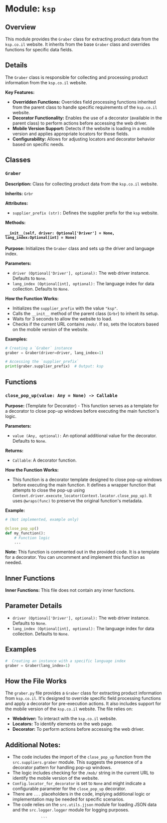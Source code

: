 # Module: `ksp`

## Overview

This module provides the `Graber` class for extracting product data from the `ksp.co.il` website. It inherits from the base `Graber` class and overrides functions for specific data fields.

## Details

The `Graber` class is responsible for collecting and processing product information from the `ksp.co.il` website. 

**Key Features:**

- **Overridden Functions:** Overrides field processing functions inherited from the parent class to handle specific requirements of the `ksp.co.il` website. 
- **Decorator Functionality:** Enables the use of a decorator (available in the parent class) to perform actions before accessing the web driver.
- **Mobile Version Support:**  Detects if the website is loading in a mobile version and applies appropriate locators for those fields.
- **Configurability:** Allows for adjusting locators and decorator behavior based on specific needs.

## Classes

### `Graber`

**Description:** Class for collecting product data from the `ksp.co.il` website.

**Inherits:** `Grbr`

**Attributes:**

- `supplier_prefix (str):` Defines the supplier prefix for the `ksp` website.

**Methods:**

#### `__init__(self, driver: Optional['Driver'] = None, lang_index:Optional[int] = None)`

**Purpose:** Initializes the `Graber` class and sets up the driver and language index.

**Parameters:**

- `driver (Optional['Driver'], optional):`  The web driver instance. Defaults to `None`.
- `lang_index (Optional[int], optional):`  The language index for data collection. Defaults to `None`.

**How the Function Works:**

- Initializes the `supplier_prefix` with the value `"ksp"`.
- Calls the `__init__` method of the parent class (`Grbr`) to inherit its setup.
- Waits for 3 seconds to allow the website to load.
- Checks if the current URL contains `/mob/`. If so, sets the locators based on the mobile version of the website.

**Examples:**

```python
# Creating a `Graber` instance 
graber = Graber(driver=driver, lang_index=1) 

# Accessing the `supplier_prefix`
print(graber.supplier_prefix)  # Output: ksp
```

## Functions

### `close_pop_up(value: Any = None) -> Callable`

**Purpose:**  (Template for Decorator) - This function serves as a template for a decorator to close pop-up windows before executing the main function's logic.

**Parameters:**

- `value (Any, optional):`  An optional additional value for the decorator. Defaults to `None`.

**Returns:**

- `Callable`:  A decorator function.

**How the Function Works:**

-  This function is a decorator template designed to close pop-up windows before executing the main function. It defines a wrapper function that attempts to close the pop-up using `Context.driver.execute_locator(Context.locator.close_pop_up)`. It uses `@wraps(func)` to preserve the original function's metadata.

**Example:**

```python
# (Not implemented, example only)

@close_pop_up() 
def my_function():
    # Function logic
    ...
```
**Note:** This function is commented out in the provided code. It is a template for a decorator. You can uncomment and implement this function as needed.

## Inner Functions

**Inner Functions:**  This file does not contain any inner functions.

## Parameter Details

- `driver (Optional['Driver'], optional):`  The web driver instance. Defaults to `None`.
- `lang_index (Optional[int], optional):`  The language index for data collection. Defaults to `None`.

## Examples

```python
#  Creating an instance with a specific language index
graber = Graber(lang_index=1)
```

## How the File Works

The `graber.py` file provides a `Graber` class for extracting product information from `ksp.co.il`. It's designed to override specific field processing functions and apply a decorator for pre-execution actions. It also includes support for the mobile version of the `ksp.co.il` website. The file relies on:

- **Webdriver:** To interact with the `ksp.co.il` website.
- **Locators:** To identify elements on the web page.
- **Decorator:** To perform actions before accessing the web driver.

## Additional Notes:

- The code includes the import of the `close_pop_up` function from the `src.suppliers.graber` module. This suggests the presence of a decorator pattern for handling pop-up windows.
- The logic includes checking for the `/mob/` string in the current URL to identify the mobile version of the website.
- `Config.locator_for_decorator` is set to `None` and might indicate a configurable parameter for the `close_pop_up` decorator. 
- There are `...` placeholders in the code, implying additional logic or implementation may be needed for specific scenarios.
- The code relies on the `src.utils.jjson` module for loading JSON data and the `src.logger.logger` module for logging purposes.

```python
                ```